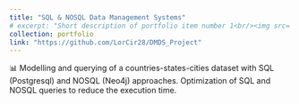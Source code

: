 ```yaml
---
title: "SQL & NOSQL Data Management Systems"
# excerpt: "Short description of portfolio item number 1<br/><img src='/images/500x300.png'>"
collection: portfolio
link: "https://github.com/LorCir28/DMDS_Project"
---
```


📊 Modelling and querying of a countries-states-cities dataset with SQL (Postgresql) and NOSQL (Neo4j) approaches. 
Optimization of SQL and NOSQL queries to reduce the execution time.